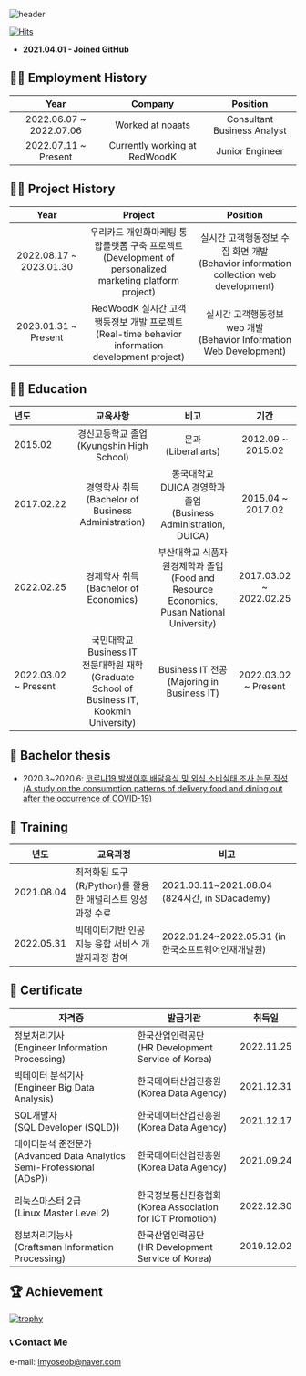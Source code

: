 ![header](https://capsule-render.vercel.app/api?type=waving&reversal=True&color=gradient&text=%20Yun%20Yoseob%20&height=200&section=header&fontSize=50&fontAlign=75&fontAlignY=45)

[![Hits](https://hits.seeyoufarm.com/api/count/incr/badge.svg?url=https%3A%2F%2Fgithub.com%2Fyunyoseob&count_bg=%2379C83D&title_bg=%23555555&icon=macys.svg&icon_color=%23E7E7E7&title=hits&edge_flat=false)](https://hits.seeyoufarm.com)

- **2021.04.01 - Joined GitHub**

## 👨‍💼 Employment History

| Year   |  Company   |  Position   |
|:---:|:---:|:---:|
| 2022.06.07 ~ 2022.07.06 | Worked at noaats | Consultant Business Analyst |
| 2022.07.11 ~ Present |  Currently working at RedWoodK | Junior Engineer |

## 👨‍💻 Project History

| Year   |  Project | Position   |
|:---:|:---:|:---:|
| 2022.08.17 ~ 2023.01.30 | 우리카드 개인화마케팅 통합플랫폼 구축 프로젝트 <br> (Development of personalized marketing  platform project) | 실시간 고객행동정보 수집 화면 개발 <br> (Behavior information collection web  development) |
| 2023.01.31 ~ Present | RedWoodK 실시간 고객행동정보 개발 프로젝트 <br> (Real-time behavior information development project) | 실시간 고객행동정보 web 개발 <br> (Behavior Information Web Development) |

## 👨‍🎓 Education

| 년도   | 교육사항   | 비고   | 기간 |
|:---|:---:|:---:|:---:|
| 2015.02   | 경신고등학교 졸업 <br> (Kyungshin High School)  | 문과 <br> (Liberal arts)   | 2012.09 ~ 2015.02 |
| 2017.02.22   | 경영학사 취득 <br> (Bachelor of Business Administration)  | 동국대학교 DUICA 경영학과 졸업 <br> (Business Administration, DUICA) | 2015.04 ~ 2017.02   |
| 2022.02.25   | 경제학사 취득 <br> (Bachelor of Economics) | 부산대학교 식품자원경제학과 졸업 <br> (Food and Resource Economics, Pusan National University) | 2017.03.02 ~ 2022.02.25   |
| 2022.03.02 ~ Present | 국민대학교 Business IT <br> 전문대학원 재학 <br> (Graduate School of Business IT, Kookmin University) | Business IT 전공 <br> (Majoring in Business IT)| 2022.03.02 ~ Present |

## 📑 Bachelor thesis
- 2020.3~2020.6: [코로나19 발생이후 배달음식 및 외식 소비실태 조사 논문 작성 <br> (A study on the consumption patterns of delivery food and dining out after the occurrence of COVID-19)](https://github.com/yunyoseob/PNU/blob/master/Study/%EC%BD%94%EB%A1%9C%EB%82%9819%20%EB%B0%9C%EC%83%9D%EC%9D%B4%ED%9B%84%20%EB%B0%B0%EB%8B%AC%EC%9D%8C%EC%8B%9D%20%EB%B0%8F%20%EC%99%B8%EC%8B%9D%20%EC%86%8C%EB%B9%84%EC%8B%A4%ED%83%9C%20%EC%A1%B0%EC%82%AC.pdf)

## 🏫 Training

| 년도   | 교육과정   | 비고   | 
|---|---|---|
| 2021.08.04   | 최적화된 도구(R/Python)를 활용한 애널리스트 양성과정 수료   | 2021.03.11~2021.08.04             (824시간, in SDacademy)   |
| 2022.05.31   | 빅데이터기반 인공지능 융합 서비스 개발자과정 참여   | 2022.01.24~2022.05.31 (in 한국소프트웨어인재개발원) |

## 📄 Certificate

| 자격증  | 발급기관   | 취득일   |
|---|---|---|
| 정보처리기사 <br> (Engineer Information Processing) | 한국산업인력공단 <br> (HR Development Service of Korea) | 2022.11.25 |
| 빅데이터 분석기사 <br>  (Engineer Big Data Analysis)   | 한국데이터산업진흥원 <br> (Korea Data Agency) | 2021.12.31   |
| SQL개발자 <br> (SQL Developer (SQLD))  | 한국데이터산업진흥원 <br> (Korea Data Agency)  | 2021.12.17   |
| 데이터분석 준전문가 <br> (Advanced Data Analytics Semi-Professional (ADsP))   | 한국데이터산업진흥원 <br> (Korea Data Agency)  | 2021.09.24   |
| 리눅스마스터 2급 <br> (Linux Master Level 2)  | 한국정보통신진흥협회 <br> (Korea Association for ICT Promotion) | 2022.12.30 |
| 정보처리기능사 <br> (Craftsman Information Processing)   | 한국산업인력공단 <br> (HR Development Service of Korea)  | 2019.12.02   |


## 🏆 Achievement

[![trophy](https://github-profile-trophy.vercel.app/?username=yunyoseob&row=2&column=3)](https://github.com/yunyoseob/github-profile-trophy)

### 📞 Contact Me
e-mail: imyoseob@naver.com
